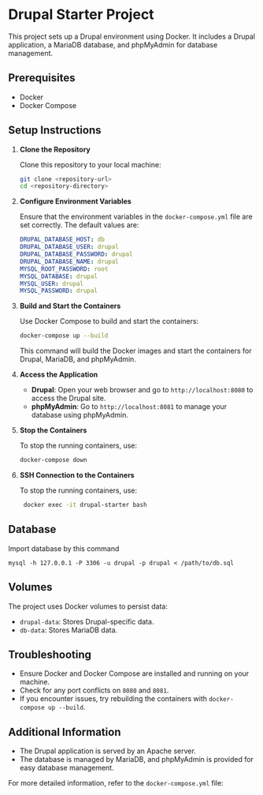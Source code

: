 # Drupal Starter Project

This project sets up a Drupal environment using Docker. It includes a Drupal application, a MariaDB database, and phpMyAdmin for database management.

## Prerequisites

- Docker
- Docker Compose

## Setup Instructions

1. **Clone the Repository**

   Clone this repository to your local machine:

   ```bash
   git clone <repository-url>
   cd <repository-directory>
   ```

2. **Configure Environment Variables**

   Ensure that the environment variables in the `docker-compose.yml` file are set correctly. The default values are:

   ```yaml
   DRUPAL_DATABASE_HOST: db
   DRUPAL_DATABASE_USER: drupal
   DRUPAL_DATABASE_PASSWORD: drupal
   DRUPAL_DATABASE_NAME: drupal
   MYSQL_ROOT_PASSWORD: root
   MYSQL_DATABASE: drupal
   MYSQL_USER: drupal
   MYSQL_PASSWORD: drupal
   ```

3. **Build and Start the Containers**

   Use Docker Compose to build and start the containers:

   ```bash
   docker-compose up --build
   ```

   This command will build the Docker images and start the containers for Drupal, MariaDB, and phpMyAdmin.

4. **Access the Application**

   - **Drupal**: Open your web browser and go to `http://localhost:8080` to access the Drupal site.
   - **phpMyAdmin**: Go to `http://localhost:8081` to manage your database using phpMyAdmin.

5. **Stop the Containers**

   To stop the running containers, use:

   ```bash
   docker-compose down
   ```
6. **SSH Connection to the Containers**

   To stop the running containers, use:

   ```bash
    docker exec -it drupal-starter bash
   ```

## Database
   Import database by this command
   ```
   mysql -h 127.0.0.1 -P 3306 -u drupal -p drupal < /path/to/db.sql
   ```
## Volumes

The project uses Docker volumes to persist data:

- `drupal-data`: Stores Drupal-specific data.
- `db-data`: Stores MariaDB data.

## Troubleshooting

- Ensure Docker and Docker Compose are installed and running on your machine.
- Check for any port conflicts on `8080` and `8081`.
- If you encounter issues, try rebuilding the containers with `docker-compose up --build`.

## Additional Information

- The Drupal application is served by an Apache server.
- The database is managed by MariaDB, and phpMyAdmin is provided for easy database management.

For more detailed information, refer to the `docker-compose.yml` file:

